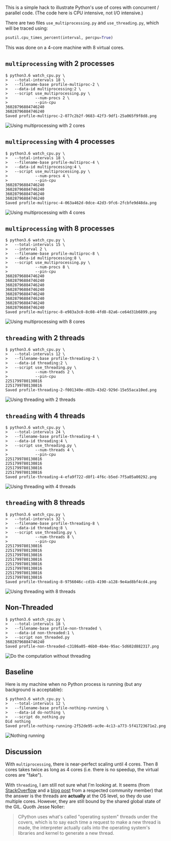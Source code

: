 This is a simple hack to illustrate Python's use of cores
with concurrent / parallel code. (The code here is CPU
intensive, not I/O intensive.)

There are two files `use_multiprocessing.py` and
`use_threading.py`, which will be traced using:

```python
psutil.cpu_times_percent(interval, percpu=True)
```

This was done on a 4-core machine with 8 virtual cores.

## `multiprocessing` with 2 processes

```
$ python3.6 watch_cpu.py \
>   --total-intervals 18 \
>   --filename-base profile-multiproc-2 \
>   --data-id multiprocessing:2 \
>   --script use_multiprocessing.py \
>            --num-procs 2 \
>            --pin-cpu
36028796884746240
36028796884746240
Saved profile-multiproc-2-077c2b2f-9683-42f3-9df1-25a065f9f8d8.png
```

![Using multiprocessing with 2 cores][multiproc2]

[multiproc2]: images/profile-multiproc-2-077c2b2f-9683-42f3-9df1-25a065f9f8d8.png

## `multiprocessing` with 4 processes

```
$ python3.6 watch_cpu.py \
>   --total-intervals 18 \
>   --filename-base profile-multiproc-4 \
>   --data-id multiprocessing:4 \
>   --script use_multiprocessing.py \
>            --num-procs 4 \
>            --pin-cpu
36028796884746240
36028796884746240
36028796884746240
36028796884746240
Saved profile-multiproc-4-063a462d-0dce-42d3-9fc6-2fcbfe9d48da.png
```

![Using multiprocessing with 4 cores][multiproc4]

[multiproc4]: images/profile-multiproc-4-063a462d-0dce-42d3-9fc6-2fcbfe9d48da.png

## `multiprocessing` with 8 processes

```
$ python3.6 watch_cpu.py \
>   --total-intervals 15 \
>   --interval 2 \
>   --filename-base profile-multiproc-8 \
>   --data-id multiprocessing:8 \
>   --script use_multiprocessing.py \
>            --num-procs 8 \
>            --pin-cpu
36028796884746240
36028796884746240
36028796884746240
36028796884746240
36028796884746240
36028796884746240
36028796884746240
36028796884746240
Saved profile-multiproc-8-e983a3c0-8c08-4fd8-82a6-ce64d31b6899.png
```

![Using multiprocessing with 8 cores][multiproc8]

[multiproc8]: images/profile-multiproc-8-e983a3c0-8c08-4fd8-82a6-ce64d31b6899.png

## `threading` with 2 threads

```
$ python3.6 watch_cpu.py \
>   --total-intervals 12 \
>   --filename-base profile-threading-2 \
>   --data-id threading:2 \
>   --script use_threading.py \
>            --num-threads 2 \
>            --pin-cpu
2251799780130816
2251799780130816
Saved profile-threading-2-f001349e-d02b-43d2-929d-15e55aca10ed.png
```

![Using threading with 2 threads][threading2]

[threading2]: images/profile-threading-2-f001349e-d02b-43d2-929d-15e55aca10ed.png

## `threading` with 4 threads

```
$ python3.6 watch_cpu.py \
>   --total-intervals 24 \
>   --filename-base profile-threading-4 \
>   --data-id threading:4 \
>   --script use_threading.py \
>            --num-threads 4 \
>            --pin-cpu
2251799780130816
2251799780130816
2251799780130816
2251799780130816
Saved profile-threading-4-efa9f722-d8f1-4f6c-b5ed-7f5a05a00292.png
```

![Using threading with 4 threads][threading4]

[threading4]: images/profile-threading-4-efa9f722-d8f1-4f6c-b5ed-7f5a05a00292.png

## `threading` with 8 threads

```
$ python3.6 watch_cpu.py \
>   --total-intervals 32 \
>   --filename-base profile-threading-8 \
>   --data-id threading:8 \
>   --script use_threading.py \
>            --num-threads 8 \
>            --pin-cpu
2251799780130816
2251799780130816
2251799780130816
2251799780130816
2251799780130816
2251799780130816
2251799780130816
2251799780130816
Saved profile-threading-8-9756046c-cd1b-4190-a128-9e4ad8bf4cd4.png
```

![Using threading with 8 threads][threading8]

[threading8]: images/profile-threading-8-9756046c-cd1b-4190-a128-9e4ad8bf4cd4.png

## Non-Threaded

```
$ python3.6 watch_cpu.py \
>   --total-intervals 18 \
>   --filename-base profile-non-threaded \
>   --data-id non-threaded:1 \
>   --script non_threaded.py
36028796884746240
Saved profile-non-threaded-c3186a05-46b0-4b4e-95ac-5d602d882317.png
```

![Do the computation without threading][non-threaded]

[non-threaded]: images/profile-non-threaded-c3186a05-46b0-4b4e-95ac-5d602d882317.png

## Baseline

Here is my machine when no Python process is running (but any background
is acceptable):

```
$ python3.6 watch_cpu.py \
>   --total-intervals 12 \
>   --filename-base profile-nothing-running \
>   --data-id do-nothing \
>   --script do_nothing.py
Did nothing
Saved profile-nothing-running-2f52de95-ac0e-4c13-a773-5f41723671e2.png
```

![Nothing running][nothing]

[nothing]: images/profile-nothing-running-2f52de95-ac0e-4c13-a773-5f41723671e2.png

## Discussion

With `multiprocessing`, there is near-perfect scaling until 4 cores. Then
8 cores takes twice as long as 4 cores (i.e. there is no speedup, the
virtual cores are "fake").

With `threading`, I am still not sure what I'm looking at. It seems (from
[StackOverflow][1] and a [blog post][2] from a respected community member)
that the answer is the threads are **actually** at the OS level, so they
do use multiple cores. However, they are still bound by the shared global
state of the GIL. Quoth Jesse Noller:

> CPython uses what's called "operating system" threads under the covers,
> which is to say each time a request to make a new thread is made, the
> interpreter actually calls into the operating system's libraries and
> kernel to generate a new thread.

[1]: https://stackoverflow.com/a/4496918/1068170
[2]: http://jessenoller.com/2009/02/01/python-threads-and-the-global-interpreter-lock/
